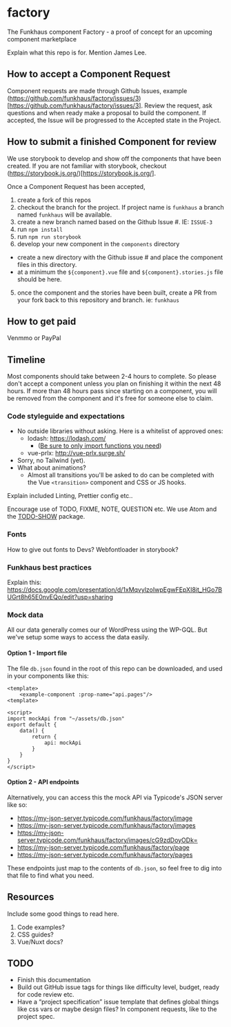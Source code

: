# factory

The Funkhaus component Factory - a proof of concept for an upcoming component marketplace

Explain what this repo is for. Mention James Lee.

## How to accept a Component Request
Component requests are made through Github Issues, example (https://github.com/funkhaus/factory/issues/3)[https://github.com/funkhaus/factory/issues/3]. Review the request, ask questions and when ready make a proposal to build the component. If accepted, the Issue will be progressed to the Accepted state in the Project.

## How to submit a finished Component for review

We use storybook to develop and show off the components that have been created. If you are not familiar with storybook, checkout (https://storybook.js.org/)[https://storybook.js.org/]. 

Once a Component Request has been accepted, 

1. create a fork of this repos
2. checkout the branch for the project. If project name is `funkhaus` a branch named `funkhaus` will be available.
3. create a new branch named based on the Github Issue #. IE: `ISSUE-3`
3. run `npm install`
4. run `npm run storybook`
5. develop your new component in the `components` directory
- create a new directory with the Github issue # and place the component files in this directory.
- at a minimum the `${component}.vue` file and `${component}.stories.js` file should be here.
5. once the component and the stories have been built, create a PR from your fork back to this repository and branch. ie: `funkhaus`

## How to get paid

Venmmo or PayPal

## Timeline

Most components should take between 2-4 hours to complete. So please don't accept a component unless you plan on finishing it within the next 48 hours. If more than 48 hours pass since starting on a component, you will be removed from the component and it's free for someone else to claim.

### Code styleguide and expectations

- No outside libraries without asking. Here is a whitelist of approved ones:
  - lodash: https://lodash.com/
    - ([Be sure to only import functions you need](https://github.com/funkhaus/fuxt/blob/master/components/WpImage.vue#L41))
  - vue-prlx: http://vue-prlx.surge.sh/
- Sorry, no Tailwind (yet).
- What about animations?
  - Almost all transitions you'll be asked to do can be completed with the Vue `<transition>` component and CSS or JS hooks.

Explain included Linting, Prettier config etc..

Encourage use of TODO, FIXME, NOTE, QUESTION etc. We use Atom and the [TODO-SHOW](https://atom.io/packages/todo-show) package.

### Fonts

How to give out fonts to Devs? Webfontloader in storybook?

### Funkhaus best practices

Explain this: https://docs.google.com/presentation/d/1xMqvylzoIwpEgwFEpXI8it_HGo7BUGrt8h65E0nvEQo/edit?usp=sharing

### Mock data

All our data generally comes our of WordPress using the WP-GQL. But we've setup some ways to access the data easily.

#### Option 1 - Import file

The file `db.json` found in the root of this repo can be downloaded, and used in your components like this:

```
<template>
    <example-component :prop-name="api.pages"/>
<template>

<script>
import mockApi from "~/assets/db.json"
export default {
    data() {
        return {
            api: mockApi
        }
    }
}
</script>
```

#### Option 2 - API endpoints

Alternatively, you can access this the mock API via Typicode's JSON server like so:

- https://my-json-server.typicode.com/funkhaus/factory/image
- https://my-json-server.typicode.com/funkhaus/factory/images
- https://my-json-server.typicode.com/funkhaus/factory/images/cG9zdDoyODk=
- https://my-json-server.typicode.com/funkhaus/factory/page
- https://my-json-server.typicode.com/funkhaus/factory/pages

These endpoints just map to the contents of `db.json`, so feel free to dig into that file to find what you need.

## Resources

Include some good things to read here.

1.  Code examples?
1.  CSS guides?
1.  Vue/Nuxt docs?

## TODO

- Finish this documentation
- Build out GitHub issue tags for things like difficulty level, budget, ready for code review etc.
- Have a “project specification” issue template that defines global things like css vars or maybe design files? In component requests, like to the project spec.
